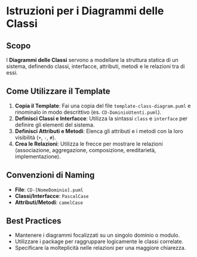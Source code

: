 # Istruzioni per i Diagrammi delle Classi

## Scopo

I **Diagrammi delle Classi** servono a modellare la struttura statica di un sistema, definendo classi, interfacce, attributi, metodi e le relazioni tra di essi.

## Come Utilizzare il Template

1.  **Copia il Template**: Fai una copia del file `template-class-diagram.puml` e rinominalo in modo descrittivo (es. `CD-DominioUtenti.puml`).
2.  **Definisci Classi e Interfacce**: Utilizza la sintassi `class` e `interface` per definire gli elementi del sistema.
3.  **Definisci Attributi e Metodi**: Elenca gli attributi e i metodi con la loro visibilità (`+`, `-`, `#`).
4.  **Crea le Relazioni**: Utilizza le frecce per mostrare le relazioni (associazione, aggregazione, composizione, ereditarietà, implementazione).

## Convenzioni di Naming

- **File**: `CD-[NomeDominio].puml`
- **Classi/Interfacce**: `PascalCase`
- **Attributi/Metodi**: `camelCase`

## Best Practices

- Mantenere i diagrammi focalizzati su un singolo dominio o modulo.
- Utilizzare i package per raggruppare logicamente le classi correlate.
- Specificare la molteplicità nelle relazioni per una maggiore chiarezza.
